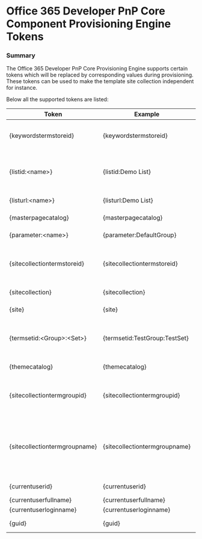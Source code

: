 Office 365 Developer PnP Core Component Provisioning Engine Tokens
==================================================================

### Summary ###
The Office 365 Developer PnP Core Provisioning Engine supports certain tokens which will be replaced by corresponding values during provisioning.
These tokens can be used to make the template site collection independent for instance.

Below all the supported tokens are listed:

|Token|Example|Output example|Description
|-----|-------|-----------|-----
|{keywordstermstoreid}|{keywordstermstoreid}|FDF19D89-A82F-4AB9-9BB5-B49E6CA5212E|Will return the ID/Guid of the keyword term store, without { }. If you want a ID with { } around the value, use the token as follows: {{keywordstermstoreid}}|
|{listid:&lt;name&gt;}|{listid:Demo List}|FDF19D89-A82F-4AB9-9BB5-B49E6CA5212E|Will return the ID of the list specified by the parameter, which is the title of the list. If you want a ID with { } around the value, use the token as follows: {{listid:Demo List}}|
|{listurl:&lt;name&gt;}|{listurl:Demo List}|lists/demolist|Will return the url of the list specified by the parameter, which is the title of the list.|
|{masterpagecatalog}|{masterpagecatalog}|/sites/demo/_catalogs/masterpage|Will return the server relative url of the masterpage catalog for the current site.|
|{parameter:&lt;name&gt;}|{parameter:DefaultGroup}|string value|Will return the value of the parameter as specified in the template.|
|{sitecollectiontermstoreid}|{sitecollectiontermstoreid}|FDF19D89-A82F-4AB9-9BB5-B49E6CA5212E|Will return the ID/Guid of the site collection term store without enclosing { }. If you want a ID with { } around the value, use the token as follows: {{sitecollectiontermstoreid}}.|
|{sitecollection}|{sitecollection}|/sites/demo|Will return the server relative URL of the current site collection rootweb|
|{site}|{site}|/sites/demo/test|Will returm the server relative URL of the current web.|
|{termsetid:&lt;Group&gt;:&lt;Set&gt;}|{termsetid:TestGroup:TestSet}|FDF19D89-A82F-4AB9-9BB5-B49E6CA5212|Will return the ID of the termset that is residing under the specified group. If you want a ID with { } around the value, use the token as follows: {{termsetid:TestGroup:TestSet}}.|
|{themecatalog}|{themecatalog}|/sites/demo/_catalogs/theme|Will return the server relative url of the current site theme catalog.|
|{sitecollectiontermgroupid}|{sitecollectiontermgroupid}|FDF19D89-A82F-4AB9-9BB5-B49E6CA5212|Will return the ID of the default site collection termgroup. This is group is not present by default, but if the token is encountered in a template and the group does not exist, it will be created.|
|{sitecollectiontermgroupname}|{sitecollectiontermgroupname}|Site Collection - erwinmcm.sharepoint.com-sites-projects|Will return the name of the default site collection termgroupo. This is group is not present by default, but if the token is encountered in a template and the group does not exist, it will be created. You can use this value also in as a nested token, alike {termsetid:{sitecollectiontermgroupname}:mytermset}|
|{currentuserid}|{currentuserid}|12|Will return the current user id, as present in the Site User Info List|
|{currentuserfullname}|{currentuserfullname}|Test User|Will return the full name of the user|
|{currentuserloginname}|{currentuserloginname}|i:0#.f&#124;membership&#124;testuser@domain.com|Will return the login name of the user|
|{guid}|{guid}|f17b152f-029c-4288-b4c8-d11101f05cb1|Will return a new guid|
